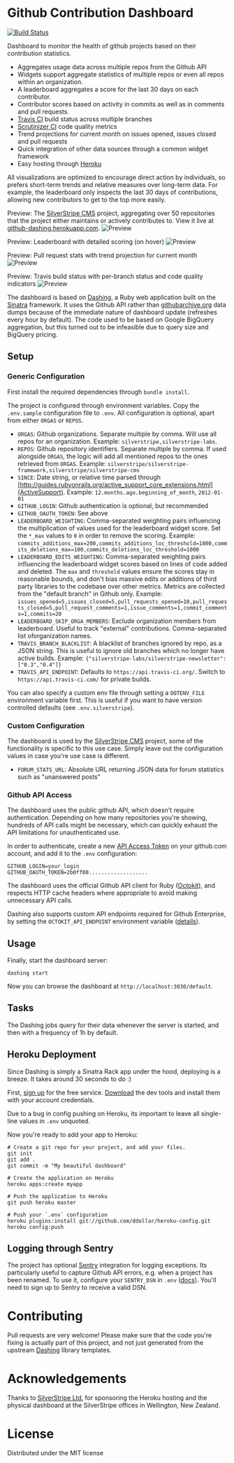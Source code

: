 # Github Contribution Dashboard

[![Build Status](https://travis-ci.org/chillu/github-dashing.png?branch=master)](https://travis-ci.org/chillu/github-dashing)

Dashboard to monitor the health of github projects based on their contribution statistics.

 - Aggregates usage data across multiple repos from the Github API
 - Widgets support aggregate statistics of multiple repos or even all repos within an organization.
 - A leaderboard aggregates a score for the last 30 days on each contributor.
 - Contributor scores based on activity in commits as well as in comments and pull requests.
 - [Travis CI](http://travis-ci.org) build status across multiple branches
 - [Scrutinizer CI](https://scrutinizer-ci.com/) code quality metrics
 - Trend projections for current month on issues opened, issues closed and pull requests
 - Quick integration of other data sources through a common widget framework
 - Easy hosting through [Heroku](http://heroku.com)

All visualizations are optimized to encourage direct action by individuals, so prefers short-term trends and
relative measures over long-term data. For example, the leaderboard only inspects the last 30 days
of contributions, allowing new contributors to get to the top more easily.

Preview: The [SilverStripe CMS](http://silverstripe.org) project, aggregating over 50 repositories
that the project either maintains or actively contributes to. 
View it live at [github-dashing.herokuapp.com](http://github-dashing.herokuapp.com/default).
![Preview](assets/images/preview.png?raw=true)

Preview: Leaderboard with detailed scoring (on hover)
![Preview](assets/images/preview_leaderboard.png?raw=true)

Preview: Pull request stats with trend projection for current month
![Preview](assets/images/preview_stats.png?raw=true)

Preview: Travis build status with per-branch status and code quality indicators
![Preview](assets/images/preview_travis.png?raw=true)

The dashboard is based on [Dashing](http://shopify.github.com/dashing), a Ruby web application
built on the [Sinatra](http://www.sinatrarb.com) framework. It uses the Github API rather than 
[githubarchive.org](http://githubarchive.org) data dumps because of the immediate nature
of dashboard update (refreshes every hour by default). The code used to be based
on Google BigQuery aggregation, but this turned out to be infeasible due to query size and BigQuery pricing.

## Setup

### Generic Configuration

First install the required dependencies through `bundle install`.

The project is configured through environment variables.
Copy the `.env.sample` configuration file to `.env`.
All configuration is optional, apart from either `ORGAS` or `REPOS`.

 * `ORGAS`: Github organizations. Separate multiple by comma. Will use all repos for an organization.
   Example: `silverstripe,silverstripe-labs`.
 * `REPOS`: Github repository identifiers. Separate multiple by comma. If used alongside `ORGAS`, the logic will add
   all mentioned repos to the ones retrieved from `ORGAS`. 
   Example: `silverstripe/silverstripe-framework,silverstripe/silverstripe-cms`
 * `SINCE`: Date string, or relative time parsed through [http://guides.rubyonrails.org/active_support_core_extensions.html](ActiveSupport). Example: `12.months.ago.beginning_of_month`, `2012-01-01`
 * `GITHUB_LOGIN`: Github authentication is optional, but recommended
 * `GITHUB_OAUTH_TOKEN`: See above
 * `LEADERBOARD_WEIGHTING`: Comma-separated weighting pairs influencing the multiplication of values
   used for the leaderboard widget score. Set the `*_max` values to `0` in order to remove the scoring.
   Example: `commits_additions_max=200,commits_additions_loc_threshold=1000,commits_deletions_max=100,commits_deletions_loc_threshold=1000`
 * `LEADERBOARD_EDITS_WEIGHTING`: Comma-separated weighting pairs influencing the leaderboard widget scores based on lines of code added and deleted. The `max` and `threshold` values ensure the scores stay in reasonable bounds, and don't bias massive edits or additions of third party libraries to the codebase over other metrics. Metrics are collected from the "default branch" in Github only.
   Example: `issues_opened=5,issues_closed=5,pull_requests_opened=10,pull_requests_closed=5,pull_request_comments=1,issue_comments=1,commit_comments=1,commits=20`
 * `LEADERBOARD_SKIP_ORGA_MEMBERS`: Exclude organization members from leaderboard. Useful to track "external" contributions. Comma-separated list oforganization names.
 * `TRAVIS_BRANCH_BLACKLIST`: A blacklist of branches ignored by repo, as a JSON string.
   This is useful to ignore old branches which no longer have active builds.
   Example: `{"silverstripe-labs/silverstripe-newsletter":["0.3","0.4"]}`
 * `TRAVIS_API_ENDPOINT`: Defaults to `https://api.travis-ci.org/`. Switch to `https://api.travis-ci.com/` for private builds.

You can also specify a custom env file through setting a `DOTENV_FILE` environment variable first.
This is useful if you want to have version controlled defaults (see `.env.silverstripe`).

### Custom Configuration

The dashboard is used by the [SilverStripe CMS](http://silverstripe.org) project,
some of the functionality is specific to this use case. Simply leave out the configuration values
in case you're use case is different.

 * `FORUM_STATS_URL`: Absolute URL returning JSON data for forum statistics such as "unanswered posts"

### Github API Access

The dashboard uses the public github API, which doesn't require authentication.
Depending on how many repositories you're showing, hundreds of API calls might be necessary,
which can quickly exhaust the API limitations for unauthenticated use.

In order to authenticate, create a new [API Access Token](https://github.com/settings/tokens)
on your github.com account, and add it to the `.env` configuration:

	GITHUB_LOGIN=your_login
	GITHUB_OAUTH_TOKEN=2b0ff00...................

The dashboard uses the official Github API client for Ruby ([Octokit](https://github.com/octokit/octokit.rb)),
and respects HTTP cache headers where appropriate to avoid making unnecessary API calls.

Dashing also supports custom API endpoints required for Github Enterprise, by setting
the `OCTOKIT_API_ENDPOINT` environment variable ([details](http://octokit.github.io/octokit.rb/#Using_ENV_variables)).

## Usage

Finally, start the dashboard server:

	dashing start

Now you can browse the dashboard at `http://localhost:3030/default`.

## Tasks

The Dashing jobs query for their data whenever the server is started, and then with a frequency of 1h by default. 

## Heroku Deployment

Since Dashing is simply a Sinatra Rack app under the hood, deploying is a breeze. 
It takes around 30 seconds to do :) 

First, [sign up](https://id.heroku.com/signup) for the free service.
[Download](https://devcenter.heroku.com/articles/quickstart) the dev tools
and install them with your account credentials.

Due to a bug in config pushing on Heroku, its important to leave all single-line values in `.env` unquoted.

Now you're ready to add your app to Heroku:

	# Create a git repo for your project, and add your files.
	git init
	git add .
	git commit -m "My beautiful dashboard"

	# Create the application on Heroku 
	heroku apps:create myapp

	# Push the application to Heroku
	git push heroku master

	# Push your `.env` configuration
	heroku plugins:install git://github.com/ddollar/heroku-config.git
	heroku config:push

## Logging through Sentry

The project has optional [Sentry](http://getsentry.com) integration for logging exceptions.
Its particularly useful to capture Github API errors, e.g. when a project has been renamed.
To use it, configure your `SENTRY_DSN` in `.env` ([docs](https://getsentry.com/docs/)).
You'll need to sign up to Sentry to receive a valid DSN.

# Contributing

Pull requests are very welcome! Please make sure that the code you're fixing is actually
part of this project, and not just generated from the upstream [Dashing]() library templates.

# Acknowledgements

Thanks to [SilverStripe Ltd.](http://silverstripe.com) for sponsoring the Heroku hosting
and the physical dashboard at the SilverStripe offices in Wellington, New Zealand.

# License
Distributed under the MIT license
